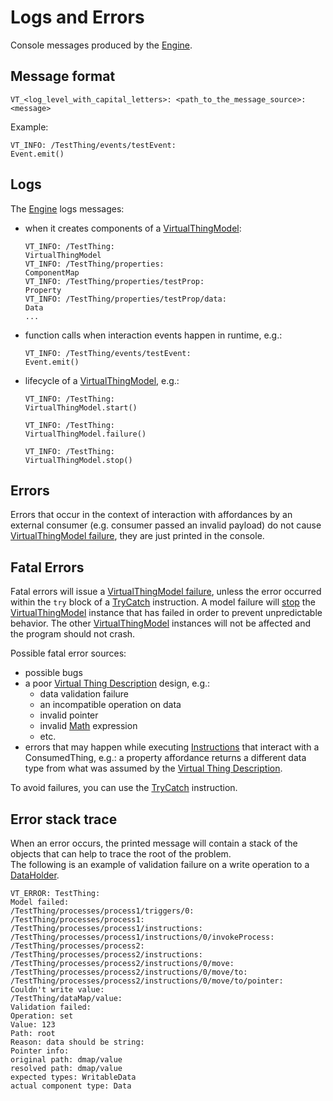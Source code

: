# Logs and Errors
Console messages produced by the [Engine].

## Message format
```
VT_<log_level_with_capital_letters>: <path_to_the_message_source>:
<message>
```
Example:
```
VT_INFO: /TestThing/events/testEvent:
Event.emit()
```

## Logs
The [Engine] logs messages:
- when it creates components of a [VirtualThingModel]:
    ```
    VT_INFO: /TestThing:
    VirtualThingModel
    VT_INFO: /TestThing/properties:
    ComponentMap
    VT_INFO: /TestThing/properties/testProp:
    Property
    VT_INFO: /TestThing/properties/testProp/data:
    Data
    ...
    ```
- function calls when interaction events happen in runtime, e.g.:
    ```
    VT_INFO: /TestThing/events/testEvent:
    Event.emit()
    ```
- lifecycle of a [VirtualThingModel], e.g.:
    ```
    VT_INFO: /TestThing:
    VirtualThingModel.start()
    ```
    ```
    VT_INFO: /TestThing:
    VirtualThingModel.failure()
    ```
    ```
    VT_INFO: /TestThing:
    VirtualThingModel.stop()
    ```


## Errors
Errors that occur in the context of interaction with affordances by an external consumer (e.g. consumer passed an invalid payload) do not cause [VirtualThingModel failure][failure], they are just printed in the console.

## Fatal Errors
Fatal errors will issue a [VirtualThingModel failure][failure], unless the error occurred within the `try` block of a [TryCatch] instruction. A model failure will [stop] the [VirtualThingModel] instance that has failed in order to prevent unpredictable behavior. The other [VirtualThingModel] instances will not be affected and the program should not crash.

Possible fatal error sources:
- possible bugs 
- a poor [Virtual Thing Description][vtd] design, e.g.:
    - data validation failure
    - an incompatible operation on data
    - invalid pointer
    - invalid [Math] expression
    - etc.
- errors that may happen while executing [Instructions][Instruction] that interact with a ConsumedThing, e.g.: a property affordance returns a different data type from what was assumed by the [Virtual Thing Description][vtd].

To avoid failures, you can use the [TryCatch] instruction.

## Error stack trace
When an error occurs, the printed message will contain a stack of the objects that can help to trace the root of the problem.  
The following is an example of validation failure on a write operation to a [DataHolder].
```
VT_ERROR: TestThing:
Model failed:
/TestThing/processes/process1/triggers/0:
/TestThing/processes/process1:
/TestThing/processes/process1/instructions:
/TestThing/processes/process1/instructions/0/invokeProcess:
/TestThing/processes/process2:
/TestThing/processes/process2/instructions:
/TestThing/processes/process2/instructions/0/move:
/TestThing/processes/process2/instructions/0/move/to:
/TestThing/processes/process2/instructions/0/move/to/pointer:
Couldn't write value:
/TestThing/dataMap/value:
Validation failed: 
Operation: set
Value: 123
Path: root
Reason: data should be string:
Pointer info:
original path: dmap/value
resolved path: dmap/value
expected types: WritableData 
actual component type: Data
```



[vtd]: Definitions.md#virtual-thing-description
[Engine]: Definitions.md#Virtual-Thing-Engine-and-Engine
[failure]: main_components/VirtualThingModel.md#failure
[stop]: main_components/VirtualThingModel.md#stop
[start]: main_components/VirtualThingModel.md#start
[VirtualThingModel]: main_components/VirtualThingModel.md
[DataHolder]: main_components/DataHolder.md
[TryCatch]: instructions/TryCatch.md
[Instruction]: instructions/Instruction.md
[Math]: helper_components/Math.md